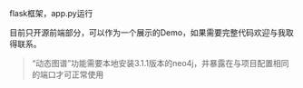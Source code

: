 flask框架，app.py运行

目前只开源前端部分，可以作为一个展示的Demo，如果需要完整代码欢迎与我取得联系。

> “动态图谱”功能需要本地安装3.1.1版本的neo4j，并暴露在与项目配置相同的端口才可正常使用
